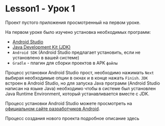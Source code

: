 # Lesson1 - Урок 1
Проект пустого приложения просмотренный на первом уроке.

На первом уроке было изучено установка необходимых программ:
- [Android Studio](https://developer.android.com/studio/)
- [Java Development Kit (JDK)](http://www.oracle.com/technetwork/java/javase/downloads/index.html)
- `Android SDK` \(Android Studio предлагает установить, если не установлено в вашей системе\)
- `Gradle` - плагин для сборки проектов в APK `файлы`

Процесс установки Android Studio прост, необходимо нажимать `Next` выбирая необходимые опции в окнах и в конце нажать `Finish`.
`JDK` встроен в Android Studio, но для запуска Java программ (Android Studio написан на языке Java) необходимо чтобы в системе был установлен Java Runtime Environment, который устанавливается вместе с JDK.

Процесс установки Android Studio можете просмотреть на [официальном сайте разработчиков Android](https://developer.android.com/studio/install).

Процесс создания нового проекта подробное описание здесь
